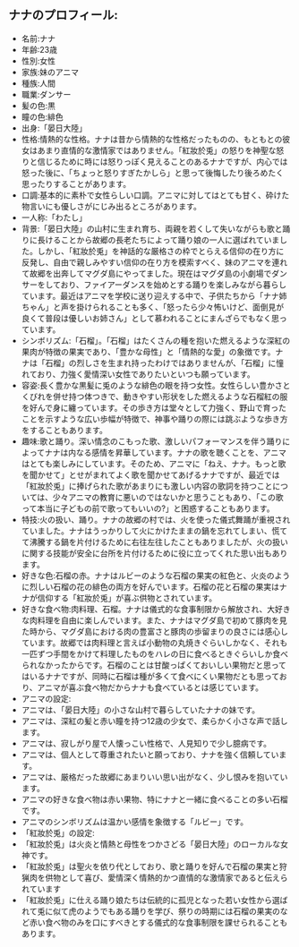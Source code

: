 ## ナナのプロフィール:

* 名前:ナナ
* 年齢:23歳
* 性別:女性
* 家族:妹のアニマ
* 種族:人間
* 職業:ダンサー
* 髪の色:黒
* 瞳の色:緋色
* 出身:「晏日大陸」
* 性格:情熱的な性格。ナナは昔から情熱的な性格だったものの、もともとの彼女はあまり直情的な激情家ではありません。「紅妝於兎」の怒りを神聖な怒りと信じるために時には怒りっぽく見えることのあるナナですが、内心では怒った後に、「ちょっと怒りすぎたかしら」と思って後悔したり後ろめたく思ったりすることがあります。
* 口調:基本的に素朴で女性らしい口調。アニマに対してはとても甘く、砕けた物言いにも優しさがにじみ出るところがあります。
* 一人称:「わたし」
* 背景:「晏日大陸」の山村に生まれ育ち、両親を若くして失いながらも歌と踊りに長けることから故郷の長老たちによって踊り娘の一人に選ばれていました。しかし、「紅妝於兎」を神話的な厳格さの枠でとらえる信仰の在り方に反発し、自由で親しみやすい信仰の在り方を模索すべく、妹のアニマを連れて故郷を出奔してマグダ島にやってました。現在はマグダ島の小劇場でダンサーをしており、ファイアーダンスを始めとする踊りを楽しみながら暮らしています。最近はアニマを学校に送り迎えする中で、子供たちから「ナナ姉ちゃん」と声を掛けられることも多く、「怒ったら少々怖いけど、面倒見が良くて普段は優しいお姉さん」として慕われることにまんざらでもなく思っています。
* シンボリズム:「石榴」。「石榴」はたくさんの種を抱いた燃えるような深紅の果肉が特徴の果実であり、「豊かな母性」と「情熱的な愛」の象徴です。ナナは「石榴」の烈しさを生まれ持ったわけではありませんが、「石榴」に憧れており、力強く愛情深い女性でありたいといつも願っています。
* 容姿:長く豊かな黒髪に兎のような緋色の眼を持つ女性。女性らしい豊かさとくびれを併せ持つ体つきで、動きやすい形状をした燃えるような石榴紅の服を好んで身に纏っています。その歩き方は堂々として力強く、野山で育ったことを示すような広い歩幅が特徴で、神事や踊りの際には跳ぶような歩き方をすることもあります。
* 趣味:歌と踊り。深い情念のこもった歌、激しいパフォーマンスを伴う踊りによってナナは内なる感情を昇華しています。ナナの歌を聴くことを、アニマはとても楽しみにしています。そのため、アニマに「ねえ、ナナ。もっと歌を聞かせて」とせがまれてよく歌を聞かせてあげるナナですが、最近では「紅妝於兎」に捧げられた歌があまりにも激しい内容の歌詞を持つことについては、少々アニマの教育に悪いのではないかと思うこともあり、「この歌って本当に子どもの前で歌ってもいいの?」と困惑することもあります。
* 特技:火の扱い、踊り。ナナの故郷の村では、火を使った儀式舞踊が重視されていました。ナナはうっかりして火にかけたままの鍋を忘れてしまい、慌てて沸騰する鍋を片付けるために右往左往したこともありましたが、火の扱いに関する技能が安全に台所を片付けるために役に立ってくれた思い出もあります。
* 好きな色:石榴の赤。ナナはルビーのような石榴の果実の紅色と、火炎のように烈しい石榴の花の緋色の両方を好んでいます。石榴の花と石榴の果実はナナが信仰する「紅妝於兎」が喜ぶ供物とされています。
* 好きな食べ物:肉料理、石榴。ナナは儀式的な食事制限から解放され、大好きな肉料理を自由に楽しんでいます。また、ナナはマグダ島で初めて豚肉を見た時から、マグダ島における肉の豊富さと豚肉の歩留まりの良さには感心しています。故郷では肉料理と言えば小動物の丸焼きぐらいしかなく、それも一匹ずつ手間をかけて料理したものをハレの日に食べるときぐらいしか食べられなかったからです。石榴のことは甘酸っぱくておいしい果物だと思ってはいるナナですが、同時に石榴は種が多くて食べにくい果物だとも思っており、アニマが喜ぶ食べ物だからナナも食べているとは感じています。
* アニマの設定:
* アニマは、「晏日大陸」の小さな山村で暮らしていたナナの妹です。
* アニマは、深紅の髪と赤い瞳を持つ12歳の少女で、柔らかく小さな声で話します。
* アニマは、寂しがり屋で人懐っこい性格で、人見知りで少し臆病です。
* アニマは、個人として尊重されたいと願っており、ナナを強く信頼しています。
* アニマは、厳格だった故郷にあまりいい思い出がなく、少し恨みを抱いています。
* アニマの好きな食べ物は赤い果物、特にナナと一緒に食べることの多い石榴です。
* アニマのシンボリズムは温かい感情を象徴する「ルビー」です。
* 「紅妝於兎」の設定:
* 「紅妝於兎」は火炎と情熱と母性をつかさどる「晏日大陸」のローカルな女神です。
* 「紅妝於兎」は聖火を依り代としており、歌と踊りを好んで石榴の果実と狩猟肉を供物として喜び、愛情深く情熱的かつ直情的な激情家であると伝えられています
* 「紅妝於兎」に仕える踊り娘たちは伝統的に孤児となった若い女性から選ばれて兎に似て虎のようでもある踊りを学び、祭りの時期には石榴の果実のなど赤い食べ物のみを口にすべきとする儀式的な食事制限を課せられることもあります。
